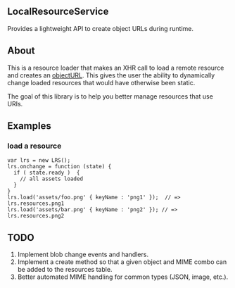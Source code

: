 ## LocalResourceService
Provides a lightweight API to create object URLs during runtime.


## About
This is a resource loader that makes an XHR call to load a remote resource and 
creates an [objectURL](https://developer.mozilla.org/en-US/docs/Web/API/URL.createObjectURL).
This gives the user the ability to dynamically change loaded resources that would have otherwise been 
static.

The goal of this library is to help you better manage resources that use URIs.

## Examples
    
### load a resource

    var lrs = new LRS();
    lrs.onchange = function (state) {
      if ( state.ready )  {
        // all assets loaded
      }
    }
    lrs.load('assets/foo.png' { keyName : 'png1' });  // => lrs.resources.png1
    lrs.load('assets/bar.png' { keyName : 'png2' }); // => lrs.resources.png2
    
    
    
    



## TODO
1. Implement blob change events and handlers.
1. Implement a create method so that a given object and MIME combo can be added to the resources table.
1. Better automated MIME handling for common types (JSON, image, etc.).
